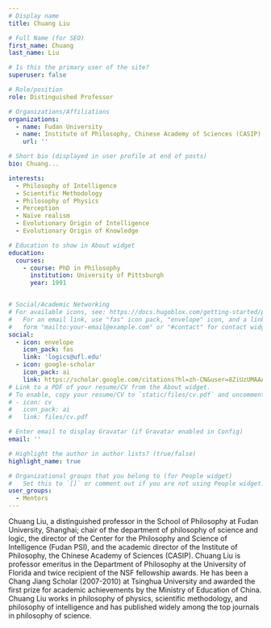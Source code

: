 ```yaml
---
# Display name
title: Chuang Liu

# Full Name (for SEO)
first_name: Chuang
last_name: Liu

# Is this the primary user of the site?
superuser: false

# Role/position
role: Distinguished Professor

# Organizations/Affiliations
organizations:
  - name: Fudan University
  - name: Institute of Philosophy, Chinese Academy of Sciences (CASIP)
    url: ''

# Short bio (displayed in user profile at end of posts)
bio: Chuang...

interests:
  - Philosophy of Intelligence
  - Scientific Methodology
  - Philosophy of Physics
  - Perception
  - Naïve realism
  - Evolutionary Origin of Intelligence
  - Evolutionary Origin of Knowledge

# Education to show in About widget
education:
  courses:
    - course: PhD in Philosophy
      institution: University of Pittsburgh
      year: 1991


# Social/Academic Networking
# For available icons, see: https://docs.hugoblox.com/getting-started/page-builder/#icons
#   For an email link, use "fas" icon pack, "envelope" icon, and a link in the
#   form "mailto:your-email@example.com" or "#contact" for contact widget.
social:
  - icon: envelope
    icon_pack: fas
    link: 'logics@ufl.edu'
  - icon: google-scholar
    icon_pack: ai
    link: https://scholar.google.com/citations?hl=zh-CN&user=8ZiUzUMAAAAJ
# Link to a PDF of your resume/CV from the About widget.
# To enable, copy your resume/CV to `static/files/cv.pdf` and uncomment the lines below.
# - icon: cv
#   icon_pack: ai
#   link: files/cv.pdf

# Enter email to display Gravatar (if Gravatar enabled in Config)
email: ''

# Highlight the author in author lists? (true/false)
highlight_name: true

# Organizational groups that you belong to (for People widget)
#   Set this to `[]` or comment out if you are not using People widget.
user_groups:
  - Mentors
---
```

Chuang Liu, a distinguished professor in the School of Philosophy at Fudan University, Shanghai; chair of the department of philosophy of science and logic, the director of the Center for the Philosophy and Science of Intelligence (Fudan PSI), and the academic director of the Institute of Philosophy, the Chinese Academy of Sciences (CASIP).   Chuang Liu is professor emeritus in the Department of Philosophy at the University of Florida and twice recipient of the NSF fellowship awards.  He has been a Chang Jiang Scholar (2007-2010) at Tsinghua University and awarded the first prize for academic achievements by the Ministry of Education of China.  Chuang Liu works in philosophy of physics, scientific methodology, and philosophy of intelligence and has published widely among the top journals in philosophy of science. 